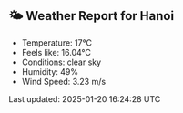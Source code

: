 <!-- WEATHER-START -->
## 🌤 Weather Report for Hanoi

- Temperature: 17°C
- Feels like: 16.04°C
- Conditions: clear sky
- Humidity: 49%
- Wind Speed: 3.23 m/s

Last updated: 2025-01-20 16:24:28 UTC
<!-- WEATHER-END -->
